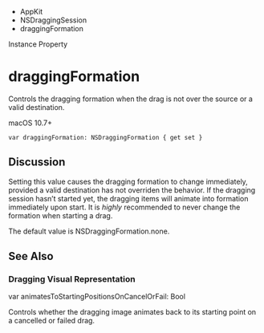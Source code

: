 

- AppKit
- NSDraggingSession
-  draggingFormation 

Instance Property

# draggingFormation

Controls the dragging formation when the drag is not over the source or a valid destination.

macOS 10.7+

``` source
var draggingFormation: NSDraggingFormation { get set }
```

## Discussion

Setting this value causes the dragging formation to change immediately, provided a valid destination has not overriden the behavior. If the dragging session hasn’t started yet, the dragging items will animate into formation immediately upon start. It is *highly* recommended to never change the formation when starting a drag.

The default value is NSDraggingFormation.none.

## See Also

### Dragging Visual Representation

var animatesToStartingPositionsOnCancelOrFail: Bool

Controls whether the dragging image animates back to its starting point on a cancelled or failed drag.

